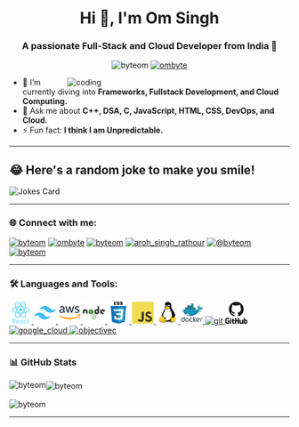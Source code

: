 <h1 align="center">Hi 👋, I'm Om Singh</h1>
<h3 align="center">A passionate Full-Stack and Cloud Developer from India 🚀</h3>

<p align="center">
  <img src="https://komarev.com/ghpvc/?username=byteom&label=Profile%20views&color=0e75b6&style=flat" alt="byteom" />
  <a href="https://twitter.com/ombyte" target="blank"><img src="https://img.shields.io/twitter/follow/ombyte?logo=twitter&style=for-the-badge" alt="ombyte" /></a>
</p>

<img align="right" alt="coding" width="400" src="https://d6f6d0kpz0gyr.cloudfront.net/uploads/images-archive/Blog/Gifs/coding.gif" />

- 🌱 I’m currently diving into **Frameworks, Fullstack Development, and Cloud Computing.**
- 💬 Ask me about **C++, DSA, C, JavaScript, HTML, CSS, DevOps, and Cloud.**
- ⚡ Fun fact: **I think I am Unpredictable.**

---

## 😂 Here's a random joke to make you smile!
![Jokes Card](https://readme-jokes.vercel.app/api)

---

<h3>🌐 Connect with me:</h3>
<p>
  <a href="https://dev.to/byteom" target="blank"><img src="https://raw.githubusercontent.com/rahuldkjain/github-profile-readme-generator/master/src/images/icons/Social/devto.svg" alt="byteom" height="30" width="40" /></a>
  <a href="https://twitter.com/ombyte" target="blank"><img src="https://raw.githubusercontent.com/rahuldkjain/github-profile-readme-generator/master/src/images/icons/Social/twitter.svg" alt="ombyte" height="30" width="40" /></a>
  <a href="https://linkedin.com/in/byteom" target="blank"><img src="https://raw.githubusercontent.com/rahuldkjain/github-profile-readme-generator/master/src/images/icons/Social/linked-in-alt.svg" alt="byteom" height="30" width="40" /></a>
  <a href="https://instagram.com/aroh_singh_rathour" target="blank"><img src="https://raw.githubusercontent.com/rahuldkjain/github-profile-readme-generator/master/src/images/icons/Social/instagram.svg" alt="aroh_singh_rathour" height="30" width="40" /></a>
  <a href="https://medium.com/@byteom" target="blank"><img src="https://raw.githubusercontent.com/rahuldkjain/github-profile-readme-generator/master/src/images/icons/Social/medium.svg" alt="@byteom" height="30" width="40" /></a>
  <a href="https://auth.geeksforgeeks.org/user/byteom" target="blank"><img src="https://raw.githubusercontent.com/rahuldkjain/github-profile-readme-generator/master/src/images/icons/Social/geeks-for-geeks.svg" alt="byteom" height="30" width="40" /></a>
</p>

---

<h3>🛠️ Languages and Tools:</h3>
<p>
  <a href="https://reactjs.org/" target="_blank" rel="noreferrer"> <img src="https://raw.githubusercontent.com/devicons/devicon/master/icons/react/react-original-wordmark.svg" alt="react" width="40" height="40"/> </a>
  <a href="https://tailwindcss.com/" target="_blank" rel="noreferrer"> <img src="https://raw.githubusercontent.com/devicons/devicon/master/icons/tailwindcss/tailwindcss-plain.svg" alt="tailwindcss" width="40" height="40"/> </a>
  <a href="https://aws.amazon.com" target="_blank" rel="noreferrer"> <img src="https://raw.githubusercontent.com/devicons/devicon/master/icons/amazonwebservices/amazonwebservices-original-wordmark.svg" alt="aws" width="40" height="40"/> </a>
  <a href="https://nodejs.org" target="_blank" rel="noreferrer"> <img src="https://raw.githubusercontent.com/devicons/devicon/master/icons/nodejs/nodejs-original-wordmark.svg" alt="nodejs" width="40" height="40"/> </a>
  <a href="https://www.w3schools.com/css/" target="_blank" rel="noreferrer"> <img src="https://raw.githubusercontent.com/devicons/devicon/master/icons/css3/css3-original-wordmark.svg" alt="css3" width="40" height="40"/> </a>
  <a href="https://developer.mozilla.org/en-US/docs/Web/JavaScript" target="_blank" rel="noreferrer"> <img src="https://raw.githubusercontent.com/devicons/devicon/master/icons/javascript/javascript-original.svg" alt="javascript" width="40" height="40"/> </a>
  <a href="https://www.linux.org/" target="_blank" rel="noreferrer"> <img src="https://raw.githubusercontent.com/devicons/devicon/master/icons/linux/linux-original.svg" alt="linux" width="40" height="40"/> </a>
  <a href="https://www.docker.com/" target="_blank" rel="noreferrer"> <img src="https://raw.githubusercontent.com/devicons/devicon/master/icons/docker/docker-original-wordmark.svg" alt="docker" width="40" height="40"/> </a>
  <a href="https://git-scm.com/" target="_blank" rel="noreferrer"> <img src="https://www.vectorlogo.zone/logos/git-scm/git-scm-icon.svg" alt="git" width="40" height="40"/> </a>
  <a href="https://github.com/" target="_blank" rel="noreferrer"> <img src="https://raw.githubusercontent.com/devicons/devicon/master/icons/github/github-original-wordmark.svg" alt="github" width="40" height="40"/> </a>
  <a href="https://cloud.google.com/" target="_blank" rel="noreferrer"> <img src="https://www.vectorlogo.zone/logos/google_cloud/google_cloud-icon.svg" alt="google_cloud" width="40" height="40"/> </a>
  <a href="https://developer.apple.com/library/archive/documentation/Cocoa/Conceptual/ProgrammingWithObjectiveC/Introduction/Introduction.html" target="_blank" rel="noreferrer"> <img src="https://www.vectorlogo.zone/logos/apple_objectivec/apple_objectivec-icon.svg" alt="objectivec" width="40" height="40"/> </a>
</p>

---

<h3>📊 GitHub Stats</h3>

<p><img align="left" src="https://github-readme-stats.vercel.app/api/top-langs?username=byteom&show_icons=true&locale=en&layout=compact" alt="byteom" /></p>
<p><img align="center" src="https://github-readme-stats.vercel.app/api?username=byteom&show_icons=true&locale=en" alt="byteom" /></p>
<p><img align="center" src="https://github-readme-streak-stats.herokuapp.com/?user=byteom&" alt="byteom" /></p>

---
